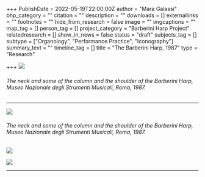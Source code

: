 +++
PublishDate = 2022-05-19T22:00:00Z
author = "Mara Galassi"
bhp_category = ""
citation = ""
description = ""
downloads = []
externallinks = ""
footnotes = ""
hide_from_research = false
image = ""
imgcaptions = ""
map_tag = []
person_tag = []
project_category = "Barberini Harp Project"
relatedresearch = []
show_in_news = false
status = "draft"
subjects_tag = []
subtype = ["Organology", "Performance Practice", "Iconography"]
summary_text = ""
timeline_tag = []
title = "The Barberini Harp, 1987"
type = "Research"

+++
![](/images/string-pins.jpg)

###### The neck and some of the column and the shoulder of the Barberini Harp, Museo Nazionale degli Strumenti Musicali, Roma, 1987.

***

![](/images/the-harp.jpg)

###### The neck and some of the column and the shoulder of the Barberini Harp, Museo Nazionale degli Strumenti Musicali, Roma, 1987.

![](/images/strings-and-shoulder.jpg)

![](/images/shoulder.jpg)

***